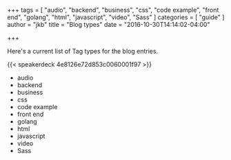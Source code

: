 +++
tags = [
  "audio",
  "backend",
  "business",
  "css",
  "code example",
  "front end",
  "golang",
  "html",
  "javascript",
  "video",
  "Sass"
]
categories = [
  "guide"
]
author = "jkb"
title = "Blog types"
date = "2016-10-30T14:14:02-04:00"

+++

<p>Here's a current list of Tag types for the blog entries.</p>

{{< speakerdeck 4e8126e72d853c0060001f97 >}}

- audio
- backend
- business
- css
- code example
- front end
- golang
- html
- javascript
- video
- Sass

